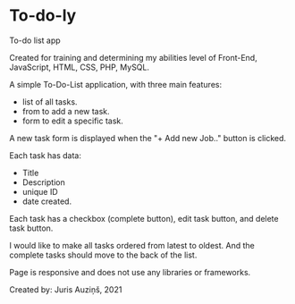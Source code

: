 # To-do-ly

To-do list app

Created for training and determining my abilities level of Front-End,
JavaScript, HTML, CSS, PHP, MySQL.

A simple To-Do-List application, with three main features:

- list of all tasks.
- from to add a new task.
- form to edit a specific task.

A new task form is displayed when the "+ Add new Job.." button is clicked.

Each task has data:

- Title
- Description
- unique ID
- date created.

Each task has a checkbox (complete button), edit task button, and delete task button.

I would like to make all tasks ordered from latest to oldest. And the complete tasks should move to the back of the list.

Page is responsive and does not use any libraries or frameworks.

Created by: Juris Auziņš, 2021
